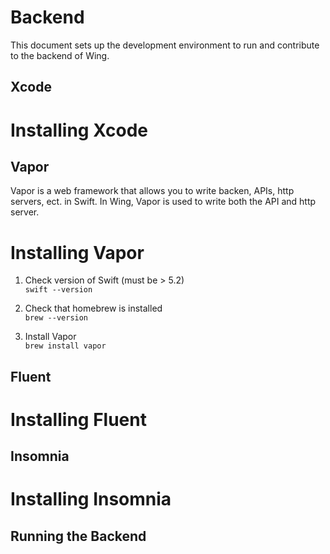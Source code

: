 # Backend

This document sets up the development environment to run and contribute to the backend of Wing.        

## Xcode    
# Installing Xcode    

## Vapor   
Vapor is a web framework that allows you to write backen, APIs, http servers, ect. in Swift. In Wing, Vapor is used to write both the API and http server. 
# Installing Vapor 

1. Check version of Swift (must be > 5.2)      
`swift --version`

2. Check that homebrew is installed        
`brew --version`

3. Install Vapor      
`brew install vapor`


## Fluent    
# Installing Fluent    


## Insomnia     
# Installing Insomnia    


## Running the Backend   

